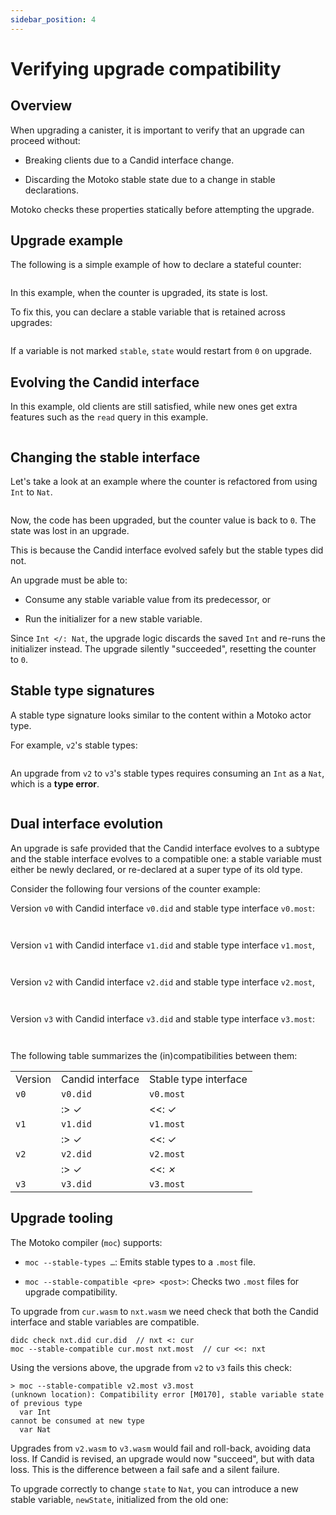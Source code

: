 ```yaml
---
sidebar_position: 4
---
```


# Verifying upgrade compatibility

## Overview

When upgrading a canister, it is important to verify that an upgrade can proceed without:

-   Breaking clients due to a Candid interface change.

-   Discarding the Motoko stable state due to a change in stable declarations.

Motoko checks these properties statically before attempting the upgrade.

## Upgrade example

The following is a simple example of how to declare a stateful counter:

``` motoko no-repl file=../examples/count-v0.mo
```

In this example, when the counter is upgraded, its state is lost.

To fix this, you can declare a stable variable that is retained across upgrades:


``` motoko no-repl file=../examples/count-v1.mo
```

If a variable is not marked `stable`, `state` would restart from `0` on upgrade.


## Evolving the Candid interface

In this example, old clients are still satisfied, while new ones get extra features such as the `read` query in this example.

``` motoko no-repl file=../examples/count-v2.mo
```

## Changing the stable interface

Let's take a look at an example where the counter is refactored from using `Int` to `Nat`.

``` motoko no-repl file=../examples/count-v3.mo
```

Now, the code has been upgraded, but the counter value is back to `0`. The state was lost in an upgrade.

This is because the Candid interface evolved safely​ but the stable types did not.

An upgrade must be able to:

-   Consume any stable variable value from its predecessor, or

-   Run the initializer for a new stable variable.

Since `Int </: Nat`, the upgrade logic discards the saved `Int` and re-runs the initializer instead. The upgrade silently "succeeded", resetting the counter to `0`.

## Stable type signatures

A stable type signature looks similar to the content within a Motoko actor type.

For example, `v2`'s stable types:

``` motoko no-repl file=../examples/count-v2.most
```

An upgrade from `v2` to `v3`'s stable types requires consuming an `Int` as a `Nat`, which is a **type error**.

``` motoko no-repl file=../examples/count-v3.most
```

## Dual interface evolution

An upgrade is safe provided that the Candid interface evolves to a subtype and the stable interface evolves to a compatible one: a stable variable must either be newly declared, or re-declared at a super type of its old type.

Consider the following four versions of the counter example:

Version `v0` with Candid interface `v0.did` and stable type interface `v0.most`:

``` candid file=../examples/count-v0.did
```

``` motoko no-repl file=../examples/count-v0.most
```

Version `v1` with Candid interface `v1.did` and stable type interface `v1.most`,

``` candid file=../examples/count-v1.did
```

``` motoko no-repl file=../examples/count-v1.most
```

Version `v2` with Candid interface `v2.did` and stable type interface `v2.most`,

``` candid file=../examples/count-v2.did
```

``` motoko no-repl file=../examples/count-v2.most
```

Version `v3` with Candid interface `v3.did` and stable type interface `v3.most`:

``` candid file=../examples/count-v3.did
```

``` motoko no-repl file=../examples/count-v3.most
```

The following table summarizes the (in)compatibilities between them:

|         |                  |                       |
|---------|------------------|-----------------------|
| Version | Candid interface | Stable type interface |
| `v0`    | `v0.did`         | `v0.most`             |
|         | :> ✓             | \<\<: ✓               |
| `v1`    | `v1.did`         | `v1.most`             |
|         | :> ✓             | \<\<: ✓               |
| `v2`    | `v2.did`         | `v2.most`             |
|         | :> ✓             | \<\<: *✗*             |
| `v3`    | `v3.did`         | `v3.most`             |

## Upgrade tooling

The Motoko compiler (`moc`) supports:

-   `moc --stable-types …​`: Emits stable types to a `.most` file.

-   `moc --stable-compatible <pre> <post>`: Checks two `.most` files for upgrade compatibility.

To upgrade from `cur.wasm` to `nxt.wasm` we need check that both the Candid interface and stable variables are compatible.

```
didc check nxt.did cur.did  // nxt <: cur
moc --stable-compatible cur.most nxt.most  // cur <<: nxt
```

Using the versions above, the upgrade from `v2` to `v3` fails this check:

```
> moc --stable-compatible v2.most v3.most
(unknown location): Compatibility error [M0170], stable variable state of previous type
  var Int
cannot be consumed at new type
  var Nat
```

Upgrades from `v2.wasm` to `v3.wasm` would fail and roll-back, avoiding data loss. If Candid is revised, an upgrade would now "succeed", but with data loss. This is the difference between a fail safe and a silent failure.

To upgrade correctly to change `state` to `Nat`, you can introduce a new stable variable, `newState`, initialized from the old one:

``` motoko no-repl file=../examples/count-v4.mo
```

``` motoko no-repl file=../examples/count-v4.most
```

